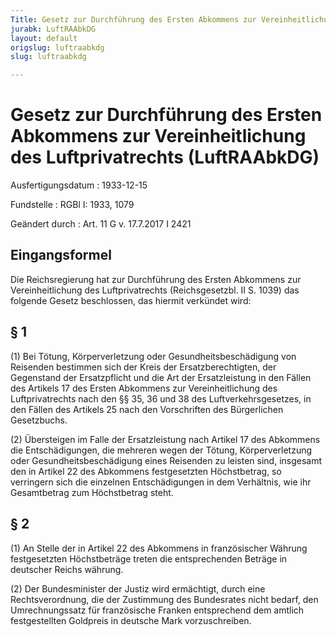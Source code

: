 ```yaml
---
Title: Gesetz zur Durchführung des Ersten Abkommens zur Vereinheitlichung des Luftprivatrechts
jurabk: LuftRAAbkDG
layout: default
origslug: luftraabkdg
slug: luftraabkdg

---
```


# Gesetz zur Durchführung des Ersten Abkommens zur Vereinheitlichung des Luftprivatrechts (LuftRAAbkDG)

Ausfertigungsdatum
:   1933-12-15

Fundstelle
:   RGBl I: 1933, 1079

Geändert durch
:   Art. 11 G v. 17.7.2017 I 2421



## Eingangsformel

Die Reichsregierung hat zur Durchführung des Ersten Abkommens zur Vereinheitlichung des Luftprivatrechts (Reichsgesetzbl. II S. 1039) das folgende Gesetz beschlossen, das hiermit verkündet wird:


## § 1

(1) Bei Tötung, Körperverletzung oder Gesundheitsbeschädigung von Reisenden bestimmen sich der Kreis der Ersatzberechtigten, der Gegenstand der Ersatzpflicht und die Art der Ersatzleistung in den Fällen des Artikels 17 des Ersten Abkommens zur Vereinheitlichung des Luftprivatrechts nach den §§ 35, 36 und 38 des Luftverkehrsgesetzes, in den Fällen des Artikels 25 nach den Vorschriften des Bürgerlichen Gesetzbuchs.

(2) Übersteigen im Falle der Ersatzleistung nach Artikel 17 des Abkommens die Entschädigungen, die mehreren wegen der Tötung, Körperverletzung oder Gesundheitsbeschädigung eines Reisenden zu leisten sind, insgesamt den in Artikel 22 des Abkommens festgesetzten Höchstbetrag, so verringern sich die einzelnen Entschädigungen in dem Verhältnis, wie ihr Gesamtbetrag zum Höchstbetrag steht.


## § 2

(1) An Stelle der in Artikel 22 des Abkommens in französischer Währung festgesetzten Höchstbeträge treten die entsprechenden Beträge in deutscher
Reichs             währung.

(2) Der Bundesminister der Justiz wird ermächtigt, durch eine Rechtsverordnung, die der Zustimmung des Bundesrates nicht bedarf, den Umrechnungssatz für französische Franken entsprechend dem amtlich festgestellten Goldpreis in deutsche Mark vorzuschreiben.

